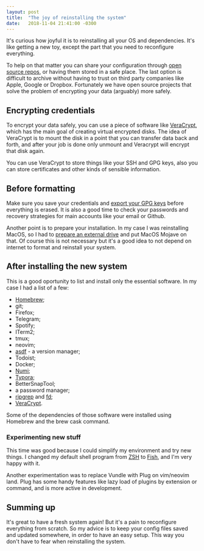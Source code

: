 ```yaml
---
layout: post
title:  "The joy of reinstalling the system"
date:   2018-11-04 21:41:00 -0300
---
```


It's curious how joyful it is to reinstalling all your OS and dependencies. It's like
getting a new toy, except the part that you need to reconfigure everything.

To help on that matter you can share your configuration through [open source repos][dot-files], or having them
stored in a safe place. The last option is difficult to archive without having to trust on
third party companies like Apple, Google or Dropbox. Fortunately we have open source projects that
solve the problem of encrypting your data (arguably) more safely.

## Encrypting credentials

To encrypt your data safely, you can use a piece of software like [VeraCrypt][veracrypt], which has the main
goal of creating virtual encrypted disks. The idea of VeraCrypt is to mount the disk in a point
that you can transfer data back and forth, and after your job is done only unmount and Veracrypt will
encrypt that disk again.

You can use VeraCrypt to store things like your SSH and GPG keys, also you can store certificates
and other kinds of sensible information.

## Before formatting

Make sure you save your credentials and [export your GPG keys][export-gpg] before everything is erased.
It is also a good time to check your passwords and recovery strategies for main accounts like
your email or Github.

Another point is to prepare your installation. In my case I was reinstalling MacOS, so I had to
[prepare an external drive][prepare-the-drive] and put MacOS Mojave on that.
Of course this is not necessary but it's a good idea to not depend on internet to format and
reinstall your system.

## After installing the new system

This is a good oportunity to list and install only the essential software. In my case I had a list
of a few:

- [Homebrew](https://brew.sh);
- git;
- Firefox;
- Telegram;
- Spotify;
- ITerm2;
- tmux;
- neovim;
- [asdf](https://github.com/asdf-vm/asdf) - a version manager;
- Todoist;
- Docker;
- [Numi](https://numi.io);
- [Typora](https://typora.io);
- BetterSnapTool;
- a password manager;
- [ripgrep](https://github.com/BurntSushi/ripgrep) and [fd](https://github.com/sharkdp/fd);
- [VeraCrypt][veracrypt].

Some of the dependencies of those software were installed using Homebrew and the brew cask command.

### Experimenting new stuff

This time was good because I could simplify my environment and try new things. I changed my default
shell program from [ZSH](https://zsh.org) to [Fish](https://fishshell.com), and I'm very happy with it.

Another experimentation was to replace Vundle with Plug on vim/neovim land.
Plug has some handy features like lazy load of plugins by extension or command, and is more active
in development.

## Summing up

It's great to have a fresh system again! But it's a pain to reconfigure everything from scratch.
So my advice is to keep your config files saved and updated somewhere, in order to have an easy
setup. This way you don't have to fear when reinstalling the system.

[dot-files]: https://github.com/phils/dotfiles
[veracrypt]: https://www.veracrypt.fr/
[export-gpg]: https://www.debuntu.org/how-to-importexport-gpg-key-pair/
[prepare-the-drive]: https://www.imore.com/how-create-bootable-installer-mac-operating-system
